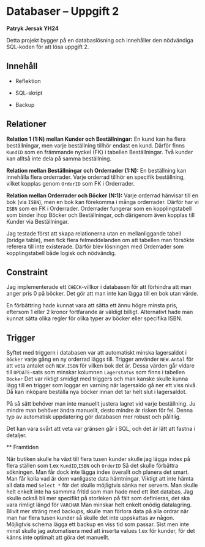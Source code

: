 # Databaser – Uppgift 2
**Patryk Jersak YH24**

Detta projekt bygger på en databaslösning och innehåller den nödvändiga SQL-koden för att lösa uppgift 2.

## Innehåll

- Reflektion

- SQL-skript

- Backup


## Relationer

**Relation 1 (1:N) mellan Kunder och Beställningar:**
En kund kan ha flera beställningar, men varje beställning tillhör endast en kund. Därför finns `KundID` som en främmande nyckel (FK) i tabellen Beställningar. Två kunder kan alltså inte dela på samma beställning.

**Relation mellan Beställningar och Orderrader (1:N):**
En beställning kan innehålla flera orderrader. Varje orderrad tillhör en specifik beställning, vilket kopplas genom `OrderID` som FK i Orderrader.

**Relation mellan Orderrader och Böcker (N:1):**
Varje orderrad hänvisar till en bok (via `ISBN`), men en bok kan förekomma i många orderrader. Därför har vi `ISBN` som en FK i Orderrader.
Orderrader fungerar som en kopplingstabell som binder ihop Böcker och Beställningar, och därigenom även kopplas till Kunder via Beställningar.

Jag testade först att skapa relationerna utan en mellanliggande tabell (bridge table), men fick flera felmeddelanden om att tabellen man försökte referera till inte existerade. Därför blev lösningen med Orderrader som kopplingstabell både logisk och nödvändig.

## Constraint

Jag implementerade ett `CHECK`-villkor i databasen för att förhindra att man anger pris 0 på böcker. Det gör att man inte kan lägga till en bok utan värde.


En förbättring hade kunnat vara att sätta ett ännu högre minsta pris, eftersom 1 eller 2 kronor fortfarande är väldigt billigt. Alternativt hade man kunnat sätta olika regler för olika typer av böcker eller specifika ISBN.

## Trigger
Syftet med triggern i databasen var att automatiskt minska lagersaldot i `Böcker` varje gång en ny orderrad läggs till. 
Trigger använder `NEW.Antal` för att veta antalet och `NEW.ISBN` för vilken bok det är. Dessa värden går vidare till `UPDATE`-sats som minskar kolumnen `Lagerstatus` som finns i tabellen `Böcker`
Det var riktigt smidigt med triggers och man kanske skulle kunna lägg till en trigger som loggar en varning när lagersaldo gå ner ett viss nivå. 
Då kan inköpare beställa nya böcker innan det tar helt slut i lagersaldot. 

På så sätt behöver man inte manuellt justera lagret vid varje beställning.
Ju mindre man behöver ändra manuellt, desto mindre är risken för fel. Denna typ av automatisk uppdatering gör databasen mer robust och pålitlig.


Det kan vara svårt att veta var gränsen går i SQL, och det är lätt att fastna i detaljer.


** Framtiden 

När butiken skulle ha växt till flera tusen kunder skulle jag lägga index på flera ställen som t.ex `KundID`,`ISBN` och `OrderID` Så det skulle förbättra sökningen. Man får dock inte lägga index överallt och planera det smart.
Man får kolla vad är dom vanligaste data hämtningar.
Viktigt att inte hämta all data med `Select *` för det skulle möjligtvis sänka ner servern. Man skulle helt enkelt inte ha sammma fritid som man hade med ett litet databas.
Jag skulle också bli mer specifikt på storleken på fält som definieras, det ska vara rimligt längd för `VARCHAR` Man minskar helt enkelt onödig datalagring. 
Blivit mer sträng med backups, skulle man förlora data på alla ordrar när man har flera tusen kunder så skulle det inte uppskattas av någon. Möjligtvis schema lägga ett backup en viss tid som passar. 
Sist men inte minst skulle jag automatisera med att inserta values t.ex för kunder, för det känns inte optimalt att göra det manuellt. 


